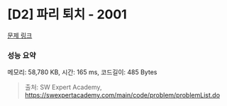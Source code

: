 # [D2] 파리 퇴치 - 2001 

[문제 링크](https://swexpertacademy.com/main/code/problem/problemDetail.do?contestProbId=AV5PzOCKAigDFAUq) 

### 성능 요약

메모리: 58,780 KB, 시간: 165 ms, 코드길이: 485 Bytes



> 출처: SW Expert Academy, https://swexpertacademy.com/main/code/problem/problemList.do